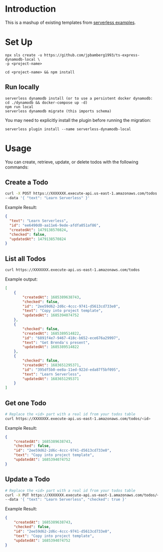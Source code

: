 <!--
title: TODO
description: Started code for an AWS Lambda function with TypeScript and DynamoDB.
layout: Doc
framework: v3
platform: AWS
language: nodeJS
authorLink: 'https://github.com/jpbamberg1993'
authorName: Paul Bamberg
authorAvatar: 'https://avatars.githubusercontent.com/u/11944078?v=4'
-->

# Introduction

This is a mashup of existing templates from [serverless examples](https://github.com/serverless/examples).

# Set Up

```shell
npx sls create -u https://github.com/jpbamberg1993/ts-express-dynamodb-local \
-p <project-name>
```

```shell
cd <project-name> && npm install
```

## Run locally

```shell
serverless dynamodb install (or to use a persistent docker dynamodb: cd ./dynamodb && docker-compose up -d)
npm run local
serverless dynamodb migrate (this imports schema)
```

You may need to explicitly install the plugin before running the migration:
```shell
serverless plugin install --name serverless-dynamodb-local
```

# Usage

You can create, retrieve, update, or delete todos with the following commands:

## Create a Todo

```bash
curl -X POST https://XXXXXXX.execute-api.us-east-1.amazonaws.com/todos \
--data '{ "text": "Learn Serverless" }'
```

Example Result:
```json
{
  "text": "Learn Serverless",
  "id": "ee6490d0-aa11e6-9ede-afdfa051af86",
  "createdAt": 1479138570824,
  "checked": false,
  "updatedAt": 1479138570824
}
```

## List all Todos

```bash
curl https://XXXXXXX.execute-api.us-east-1.amazonaws.com/todos
```

Example output:
```json
[
    {
        "createdAt": 1685389638743,
        "checked": false,
        "id": "2ee59d62-2d6c-4ccc-9741-d5613cd733e0",
        "text": "Copy into project template",
        "updatedAt": 1685394074752
    },
    {
        "checked": false,
        "createdAt": 1685389514822,
        "id": "6891f4e7-9467-418c-b652-ece676a29997",
        "text": "Get Brenda's present",
        "updatedAt": 1685389514822
    },
    {
        "checked": false,
        "createdAt": 1683651295371,
        "id": "395df5b0-ee8a-11ed-922d-eda87f5bf095",
        "text": "Learn Serverless",
        "updatedAt": 1683651295371
    }
]
```

## Get one Todo

```bash
# Replace the <id> part with a real id from your todos table
curl https://XXXXXXX.execute-api.us-east-1.amazonaws.com/todos/<id>
```

Example Result:
```json
{
    "createdAt": 1685389638743,
    "checked": false,
    "id": "2ee59d62-2d6c-4ccc-9741-d5613cd733e0",
    "text": "Copy into project template",
    "updatedAt": 1685394074752
}
```

## Update a Todo

```bash
# Replace the <id> part with a real id from your todos table
curl -X PUT https://XXXXXXX.execute-api.us-east-1.amazonaws.com/todos/<id> \
--data '{ "text": "Learn Serverless", "checked": true }'
```

Example Result:
```json
{
    "createdAt": 1685389638743,
    "checked": false,
    "id": "2ee59d62-2d6c-4ccc-9741-d5613cd733e0",
    "text": "Copy into project template",
    "updatedAt": 1685394074752
}
```
